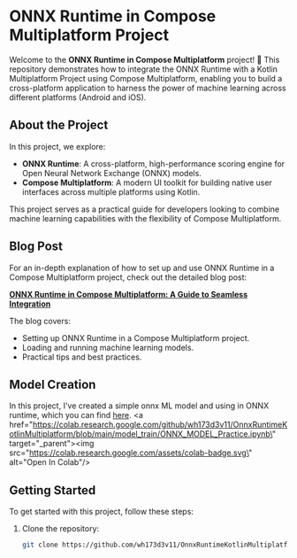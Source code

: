 # ONNX Runtime in Compose Multiplatform Project

Welcome to the **ONNX Runtime in Compose Multiplatform** project! 🎉 This repository demonstrates how to integrate the ONNX Runtime with a Kotlin Multiplatform Project using Compose Multiplatform, enabling you to build a cross-platform application to harness the power of machine learning across different platforms (Android and iOS).

## About the Project

In this project, we explore:

- **ONNX Runtime**: A cross-platform, high-performance scoring engine for Open Neural Network Exchange (ONNX) models.
- **Compose Multiplatform**: A modern UI toolkit for building native user interfaces across multiple platforms using Kotlin.

This project serves as a practical guide for developers looking to combine machine learning capabilities with the flexibility of Compose Multiplatform.

## Blog Post

For an in-depth explanation of how to set up and use ONNX Runtime in a Compose Multiplatform project, check out the detailed blog post:

**[ONNX Runtime in Compose Multiplatform: A Guide to Seamless Integration](https://www.mobiledev.blog/2025/01/onnx-runtime-implement-in-kotlin-multiplatform-compose-multiplatform.html)**

The blog covers:
- Setting up ONNX Runtime in a Compose Multiplatform project.
- Loading and running machine learning models.
- Practical tips and best practices.

## Model Creation
In this project, I've created a simple onnx ML model and using in ONNX runtime, which you can find [here](model_train/).
<a href=\"https://colab.research.google.com/github/wh173d3v11/OnnxRuntimeKotlinMultiplatform/blob/main/model_train/ONNX_MODEL_Practice.ipynb\" target=\"_parent\"><img src=\"https://colab.research.google.com/assets/colab-badge.svg\" alt=\"Open In Colab\"/></a>

## Getting Started

To get started with this project, follow these steps:

1. Clone the repository:
   ```bash
   git clone https://github.com/wh173d3v11/OnnxRuntimeKotlinMultiplatform.git
